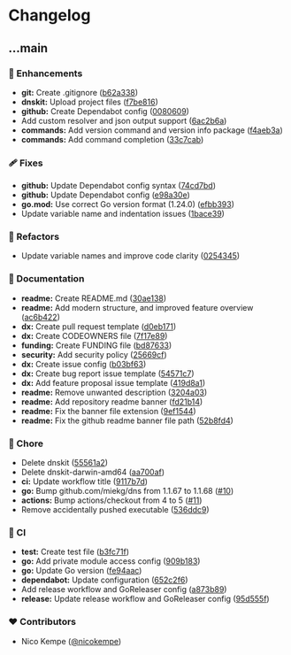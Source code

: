 # Changelog


## ...main


### 🚀 Enhancements

- **git:** Create .gitignore ([b62a338](https://github.com/nicokempe/dnskit/commit/b62a338))
- **dnskit:** Upload project files ([f7be816](https://github.com/nicokempe/dnskit/commit/f7be816))
- **github:** Create Dependabot config ([0080609](https://github.com/nicokempe/dnskit/commit/0080609))
- Add custom resolver and json output support ([6ac2b6a](https://github.com/nicokempe/dnskit/commit/6ac2b6a))
- **commands:** Add version command and version info package ([f4aeb3a](https://github.com/nicokempe/dnskit/commit/f4aeb3a))
- **commands:** Add command completion ([33c7cab](https://github.com/nicokempe/dnskit/commit/33c7cab))

### 🩹 Fixes

- **github:** Update Dependabot config syntax ([74cd7bd](https://github.com/nicokempe/dnskit/commit/74cd7bd))
- **github:** Update Dependabot config ([e98a30e](https://github.com/nicokempe/dnskit/commit/e98a30e))
- **go.mod:** Use correct Go version format (1.24.0) ([efbb393](https://github.com/nicokempe/dnskit/commit/efbb393))
- Update variable name and indentation issues ([1bace39](https://github.com/nicokempe/dnskit/commit/1bace39))

### 💅 Refactors

- Update variable names and improve code clarity ([0254345](https://github.com/nicokempe/dnskit/commit/0254345))

### 📖 Documentation

- **readme:** Create README.md ([30ae138](https://github.com/nicokempe/dnskit/commit/30ae138))
- **readme:** Add modern structure, and improved feature overview ([ac6b422](https://github.com/nicokempe/dnskit/commit/ac6b422))
- **dx:** Create pull request template ([d0eb171](https://github.com/nicokempe/dnskit/commit/d0eb171))
- **dx:** Create CODEOWNERS file ([7f17e89](https://github.com/nicokempe/dnskit/commit/7f17e89))
- **funding:** Create FUNDING file ([bd87633](https://github.com/nicokempe/dnskit/commit/bd87633))
- **security:** Add security policy ([25669cf](https://github.com/nicokempe/dnskit/commit/25669cf))
- **dx:** Create issue config ([b03bf63](https://github.com/nicokempe/dnskit/commit/b03bf63))
- **dx:** Create bug report issue template ([54571c7](https://github.com/nicokempe/dnskit/commit/54571c7))
- **dx:** Add feature proposal issue template ([419d8a1](https://github.com/nicokempe/dnskit/commit/419d8a1))
- **readme:** Remove unwanted description ([3204a03](https://github.com/nicokempe/dnskit/commit/3204a03))
- **readme:** Add repository readme banner ([fd21b14](https://github.com/nicokempe/dnskit/commit/fd21b14))
- **readme:** Fix the banner file extension ([9ef1544](https://github.com/nicokempe/dnskit/commit/9ef1544))
- **readme:** Fix the github readme banner file path ([52b8fd4](https://github.com/nicokempe/dnskit/commit/52b8fd4))

### 🏡 Chore

- Delete dnskit ([55561a2](https://github.com/nicokempe/dnskit/commit/55561a2))
- Delete dnskit-darwin-amd64 ([aa700af](https://github.com/nicokempe/dnskit/commit/aa700af))
- **ci:** Update workflow title ([9117b7d](https://github.com/nicokempe/dnskit/commit/9117b7d))
- **go:** Bump github.com/miekg/dns from 1.1.67 to 1.1.68 ([#10](https://github.com/nicokempe/dnskit/pull/10))
- **actions:** Bump actions/checkout from 4 to 5 ([#11](https://github.com/nicokempe/dnskit/pull/11))
- Remove accidentally pushed executable ([536ddc9](https://github.com/nicokempe/dnskit/commit/536ddc9))

### 🤖 CI

- **test:** Create test file ([b3fc71f](https://github.com/nicokempe/dnskit/commit/b3fc71f))
- **go:** Add private module access config ([909b183](https://github.com/nicokempe/dnskit/commit/909b183))
- **go:** Update Go version ([fe94aac](https://github.com/nicokempe/dnskit/commit/fe94aac))
- **dependabot:** Update configuration ([652c2f6](https://github.com/nicokempe/dnskit/commit/652c2f6))
- Add release workflow and GoReleaser config ([a873b89](https://github.com/nicokempe/dnskit/commit/a873b89))
- **release:** Update release workflow and GoReleaser config ([95d555f](https://github.com/nicokempe/dnskit/commit/95d555f))

### ❤️ Contributors

- Nico Kempe ([@nicokempe](https://github.com/nicokempe))

